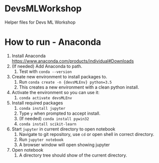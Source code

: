 # DevsMLWorkshop
Helper files for Devs ML Workshop


# How to run - Anaconda
1. Install Anaconda https://www.anaconda.com/products/individual#Downloads
2. (If needed) Add Anaconda to path.
    1. Test with ```conda --version```
3. Create new environment to install packages to.
    1. Run ```conda create -n {devsMLEnv} python=3.5```
    2. This creates a new environment with a clean python install.
4. Activate the environment so you can use it:
    1. ```conda activate devsMLEnv```
5. Install required packages
    1. ```conda install jupyter```
    2. Type ```y``` when prompted to accept install.
    3. (If needed) ```conda install pywin32```
    4. ```conda install scikit-learn```
6. Start ```jupyter``` in current directory to open notebook
    1. Navigate to git repository, use ```cd``` or open shell in correct directory.
    2. Run ```jupyter notebook```
    3. A browser window will open showing jupyter
7. Open notebook
    1. A directory tree should show of the current directory.
